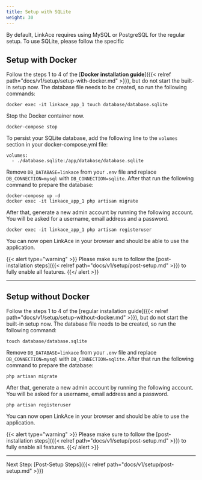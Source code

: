 ```yaml
---
title: Setup with SQLite
weight: 30
---
```


By default, LinkAce requires using MySQL or PostgreSQL for the regular setup. To use SQLite, please follow the specific


## Setup with Docker

Follow the steps 1 to 4 of the [**Docker installation guide**]({{< relref path="docs/v1/setup/setup-with-docker.md" >}}), but do not start the built-in setup now. The database file needs to be created, so run the following commands:

```
docker exec -it linkace_app_1 touch database/database.sqlite
```

Stop the Docker container now.

```
docker-compose stop
```

To persist your SQLite database, add the following line to the `volumes` section in your docker-compose.yml file:

```
volumes:
  - ./database.sqlite:/app/database/database.sqlite
```

Remove `DB_DATABASE=linkace` from your `.env` file and replace `DB_CONNECTION=mysql` with `DB_CONNECTION=sqlite`.
After that run the following command to prepare the database:

```
docker-compose up -d
docker exec -it linkace_app_1 php artisan migrate
```

After that, generate a new admin account by running the following account. You will be asked for a username, email address and a password.

```
docker exec -it linkace_app_1 php artisan registeruser
```

You can now open LinkAce in your browser and should be able to use the application.

{{< alert type="warning" >}}
Please make sure to follow the [post-installation steps]({{< relref path="docs/v1/setup/post-setup.md" >}}) to fully enable all features.
{{</ alert >}}


---


## Setup without Docker

Follow the steps 1 to 4 of the [regular installation guide]({{< relref path="docs/v1/setup/setup-without-docker.md" >}}), but do not start the built-in setup now. The database file needs to be created, so run the following command:

```
touch database/database.sqlite
```

Remove `DB_DATABASE=linkace` from your `.env` file and replace `DB_CONNECTION=mysql` with `DB_CONNECTION=sqlite`.
After that run the following command to prepare the database:

```
php artisan migrate
```

After that, generate a new admin account by running the following account. You will be asked for a username, email address and a password.

```
php artisan registeruser
```

You can now open LinkAce in your browser and should be able to use the application.

{{< alert type="warning" >}}
Please make sure to follow the [post-installation steps]({{< relref path="docs/v1/setup/post-setup.md" >}}) to fully enable all features.
{{</ alert >}}

---


Next Step: [Post-Setup Steps]({{< relref path="docs/v1/setup/post-setup.md" >}})
